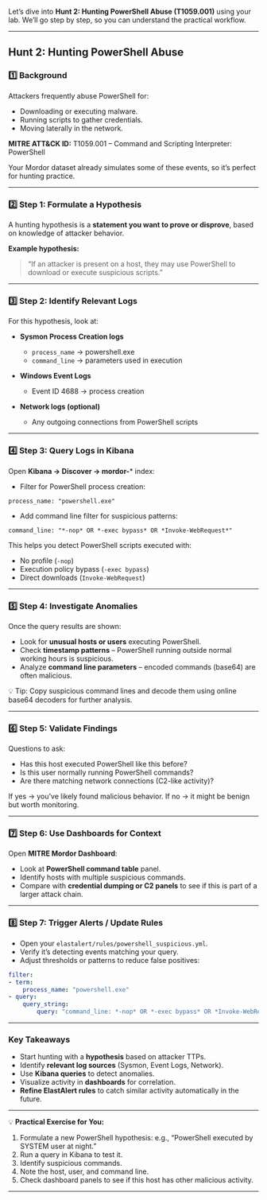 Let’s dive into **Hunt 2: Hunting PowerShell Abuse (T1059.001)** using your lab. We’ll go step by step, so you can understand the practical workflow.

---

## **Hunt 2: Hunting PowerShell Abuse**

### 1️⃣ Background

Attackers frequently abuse PowerShell for:

* Downloading or executing malware.
* Running scripts to gather credentials.
* Moving laterally in the network.

**MITRE ATT&CK ID:** T1059.001 – Command and Scripting Interpreter: PowerShell

Your Mordor dataset already simulates some of these events, so it’s perfect for hunting practice.

---

### 2️⃣ Step 1: Formulate a Hypothesis

A hunting hypothesis is a **statement you want to prove or disprove**, based on knowledge of attacker behavior.

**Example hypothesis:**

> “If an attacker is present on a host, they may use PowerShell to download or execute suspicious scripts.”

---

### 3️⃣ Step 2: Identify Relevant Logs

For this hypothesis, look at:

* **Sysmon Process Creation logs**

  * `process_name` → powershell.exe
  * `command_line` → parameters used in execution
* **Windows Event Logs**

  * Event ID 4688 → process creation
* **Network logs (optional)**

  * Any outgoing connections from PowerShell scripts

---

### 4️⃣ Step 3: Query Logs in Kibana

Open **Kibana → Discover → mordor-*** index:

* Filter for PowerShell process creation:

```text
process_name: "powershell.exe"
```

* Add command line filter for suspicious patterns:

```text
command_line: "*-nop* OR *-exec bypass* OR *Invoke-WebRequest*"
```

This helps you detect PowerShell scripts executed with:

* No profile (`-nop`)
* Execution policy bypass (`-exec bypass`)
* Direct downloads (`Invoke-WebRequest`)

---

### 5️⃣ Step 4: Investigate Anomalies

Once the query results are shown:

* Look for **unusual hosts or users** executing PowerShell.
* Check **timestamp patterns** – PowerShell running outside normal working hours is suspicious.
* Analyze **command line parameters** – encoded commands (base64) are often malicious.

💡 Tip: Copy suspicious command lines and decode them using online base64 decoders for further analysis.

---

### 6️⃣ Step 5: Validate Findings

Questions to ask:

* Has this host executed PowerShell like this before?
* Is this user normally running PowerShell commands?
* Are there matching network connections (C2-like activity)?

If yes → you’ve likely found malicious behavior.
If no → it might be benign but worth monitoring.

---

### 7️⃣ Step 6: Use Dashboards for Context

Open **MITRE Mordor Dashboard**:

* Look at **PowerShell command table** panel.
* Identify hosts with multiple suspicious commands.
* Compare with **credential dumping or C2 panels** to see if this is part of a larger attack chain.

---

### 8️⃣ Step 7: Trigger Alerts / Update Rules

* Open your `elastalert/rules/powershell_suspicious.yml`.
* Verify it’s detecting events matching your query.
* Adjust thresholds or patterns to reduce false positives:

```yaml
filter:
- term:
    process_name: "powershell.exe"
- query:
    query_string:
        query: "command_line: *-nop* OR *-exec bypass* OR *Invoke-WebRequest*"
```

---

###  Key Takeaways

* Start hunting with a **hypothesis** based on attacker TTPs.
* Identify **relevant log sources** (Sysmon, Event Logs, Network).
* Use **Kibana queries** to detect anomalies.
* Visualize activity in **dashboards** for correlation.
* **Refine ElastAlert rules** to catch similar activity automatically in the future.

---

💡 **Practical Exercise for You:**

1. Formulate a new PowerShell hypothesis: e.g., “PowerShell executed by SYSTEM user at night.”
2. Run a query in Kibana to test it.
3. Identify suspicious commands.
4. Note the host, user, and command line.
5. Check dashboard panels to see if this host has other malicious activity.

---

